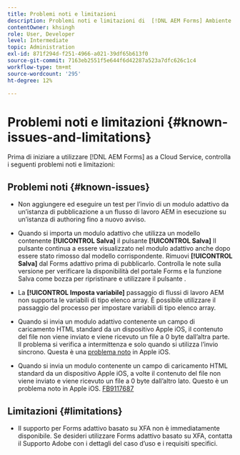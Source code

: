 ```yaml
---
title: Problemi noti e limitazioni
description: Problemi noti e limitazioni di  [!DNL AEM Forms] Ambiente as a Cloud Service
contentOwner: khsingh
role: User, Developer
level: Intermediate
topic: Administration
exl-id: 871f294d-f251-4966-a021-39df65b613f0
source-git-commit: 7163eb2551f5e644f6d42287a523a7dfc626c1c4
workflow-type: tm+mt
source-wordcount: '295'
ht-degree: 12%

---
```


# Problemi noti e limitazioni {#known-issues-and-limitations}

Prima di iniziare a utilizzare [!DNL AEM Forms] as a Cloud Service, controlla i seguenti problemi noti e limitazioni:

## Problemi noti {#known-issues}

* Non aggiungere ed eseguire un test per l’invio di un modulo adattivo da un’istanza di pubblicazione a un flusso di lavoro AEM in esecuzione su un’istanza di authoring fino a nuovo avviso.

* Quando si importa un modulo adattivo che utilizza un modello contenente **[!UICONTROL Salva]** il pulsante **[!UICONTROL Salva]** Il pulsante continua a essere visualizzato nel modulo adattivo anche dopo essere stato rimosso dal modello corrispondente. Rimuovi **[!UICONTROL Salva]** dal Forms adattivo prima di pubblicarlo. Controlla le note sulla versione per verificare la disponibilità del portale Forms e la funzione Salva come bozza per ripristinare e utilizzare il pulsante .

* La **[!UICONTROL Imposta variabile]** passaggio di flussi di lavoro AEM non supporta le variabili di tipo elenco array. È possibile utilizzare il passaggio del processo per impostare variabili di tipo elenco array.

* Quando si invia un modulo adattivo contenente un campo di caricamento HTML standard da un dispositivo Apple iOS, il contenuto del file non viene inviato e viene ricevuto un file a 0 byte dall’altra parte. Il problema si verifica a intermittenza e solo quando si utilizza l’invio sincrono. Questa è una [problema noto](https://feedbackassistant.apple.com/feedback/9117687) in Apple iOS.

* Quando si invia un modulo contenente un campo di caricamento HTML standard da un dispositivo Apple iOS, a volte il contenuto del file non viene inviato e viene ricevuto un file a 0 byte dall’altro lato. Questo è un problema noto in Apple iOS. [FB9117687](https://feedbackassistant.apple.com/feedback/9117687)


## Limitazioni  {#limitations}

* Il supporto per Forms adattivo basato su XFA non è immediatamente disponibile. Se desideri utilizzare Forms adattivo basato su XFA, contatta il Supporto Adobe con i dettagli del caso d’uso e i requisiti specifici.

